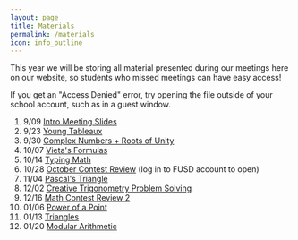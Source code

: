 ```yaml
---
layout: page
title: Materials
permalink: /materials
icon: info_outline
---
```


This year we will be storing all material presented during our meetings here on our website, so students who missed meetings can have easy access!

If you get an "Access Denied" error, try opening the file outside of your school account, such as in a guest window.

1. 9/09 [Intro Meeting Slides](https://drive.google.com/file/d/153Unq3jsodnlcPZe5AORtbfQWt5DrGEX/view?usp=sharing)
2. 9/23 [Young Tableaux](https://drive.google.com/file/d/1HLauJrhsGmtjEVsCqzOPjtNZqP-NyJE_/view?usp=sharing)
3. 9/30 [Complex Numbers + Roots of Unity](https://drive.google.com/file/d/1XYmwSG_3Gc_QEDeOFIqrliuTD4BrsEmE/view?usp=sharing)
4. 10/07 [Vieta's Formulas](https://drive.google.com/file/d/1qTNJNdxNfy-WSbSjWgtKcsATR5LdifOK/view?usp=sharing)
5. 10/14 [Typing Math](https://drive.google.com/file/d/1-YcC3uJST7BAWvJUVyPzMUXOYv2JPjcc/view?usp=sharing)
6. 10/28 [October Contest Review](https://drive.google.com/file/d/1cwWPIyq-HOfL8rFsSh0X3ttmawZXNRhK/view?usp=sharing) (log in to FUSD account to open) 
7. 11/04 [Pascal's Triangle](https://drive.google.com/file/d/1h7hjueiF1Aw_4sMw0CjTEwubje-HqCIe/view?usp=sharing)
8. 12/02 [Creative Trigonometry Problem Solving](https://drive.google.com/file/d/1KUebstkd3ioG5u9rZZRAkSmjUern20Dm/view?usp=sharing)
9. 12/16 [Math Contest Review 2](https://drive.google.com/file/d/1hiyAmny5fMSPZYeIXkczChJmGI1wFsIS/view?usp=sharing)
10. 01/06 [Power of a Point](https://drive.google.com/file/d/1v6C4ypBqvMSxb-fOfKVuqpNDlTpU-iQM/view?usp=sharing)
11. 01/13 [Triangles](https://drive.google.com/file/d/1GQcMYlDJAnCY8z4lBRt26vCCjWW5H4S0/view?usp=sharing)
12. 01/20 [Modular Arithmetic](https://drive.google.com/file/d/1ct5mIQmuacOnXU2BKvGSJPsF1ouQXQY7/view?usp=sharing)
